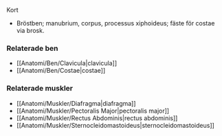 Kort
- Bröstben; manubrium, corpus, processus xiphoideus; fäste för costae via brosk.

### Relaterade ben
- [[Anatomi/Ben/Clavicula|clavicula]]
- [[Anatomi/Ben/Costae|costae]]

### Relaterade muskler
- [[Anatomi/Muskler/Diafragma|diafragma]]
- [[Anatomi/Muskler/Pectoralis Major|pectoralis major]]
- [[Anatomi/Muskler/Rectus Abdominis|rectus abdominis]]
- [[Anatomi/Muskler/Sternocleidomastoideus|sternocleidomastoideus]]
